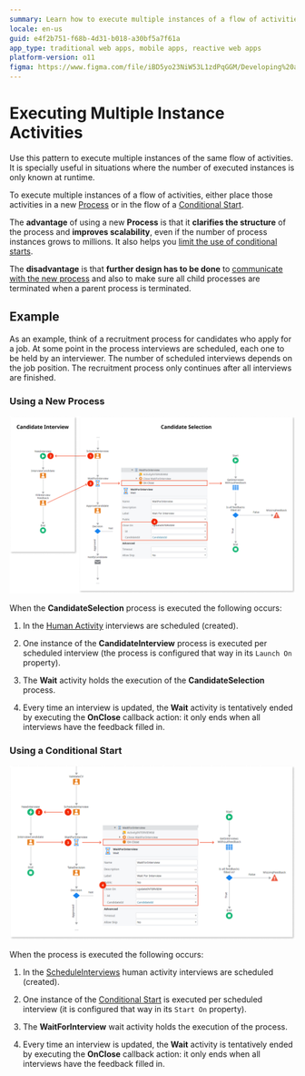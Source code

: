 ```yaml
---
summary: Learn how to execute multiple instances of a flow of activities in OutSystems 11 (O11) for scalable and dynamic process management.
locale: en-us
guid: e4f2b751-f68b-4d31-b018-a30bf5a7f61a
app_type: traditional web apps, mobile apps, reactive web apps
platform-version: o11
figma: https://www.figma.com/file/iBD5yo23NiW53L1zdPqGGM/Developing%20an%20Application?node-id=273:20
---
```

# Executing Multiple Instance Activities

Use this pattern to execute multiple instances of the same flow of activities. It is specially useful in situations where the number of executed instances is only known at runtime.

To execute multiple instances of a flow of activities, either place those activities in a new [Process](../process.md) or in the flow of a [Conditional Start](<../../../ref/lang/auto/class-conditional-start.md>).

The **advantage** of using a new **Process** is that it **clarifies the structure** of the process and **improves scalability**, even if the number of process instances grows to millions. It also helps you [limit the use of conditional starts](../best-practices/limit-conditional-starts.md).

The **disadvantage** is that **further design has to be done** to [communicate with the new process](process-communicate.md) and also to make sure all child processes are terminated when a parent process is terminated.


## Example

As an example, think of a recruitment process for candidates who apply for a job. At some point in the process interviews are scheduled, each one to be held by an interviewer. The number of scheduled interviews depends on the job position. The recruitment process only continues after all interviews are finished.

### Using a New Process

![Diagram illustrating the CandidateSelection process with multiple CandidateInterview process instances](images/multiple-instance-activities-2.png "New Process for Multiple Instance Activities")

When the **CandidateSelection** process is executed the following occurs:

1. In the [Human Activity](<../../../ref/lang/auto/class-human_activity.md>) interviews are scheduled (created).

2. One instance of the **CandidateInterview** process is executed per scheduled interview (the process is configured that way in its `Launch On` property).

3. The **Wait** activity holds the execution of the **CandidateSelection** process.

4. Every time an interview is updated, the **Wait** activity is tentatively ended by executing the **OnClose** callback action: it only ends when all interviews have the feedback filled in.

### Using a Conditional Start

![Flowchart showing the process execution using Conditional Start for scheduling multiple interviews](images/multiple-instance-activities-1.png "Conditional Start for Multiple Instance Activities")

When the process is executed the following occurs:

1. In the [ScheduleInterviews](<../../../ref/lang/auto/class-human_activity.md>) human activity interviews are scheduled (created).

2. One instance of the [Conditional Start](<../../../ref/lang/auto/class-conditional-start.md>) is executed per scheduled interview (it is configured that way in its `Start On` property).

3. The **WaitForInterview** wait activity holds the execution of the process.

4. Every time an interview is updated, the **Wait** activity is tentatively ended by executing the **OnClose** callback action: it only ends when all interviews have the feedback filled in.
